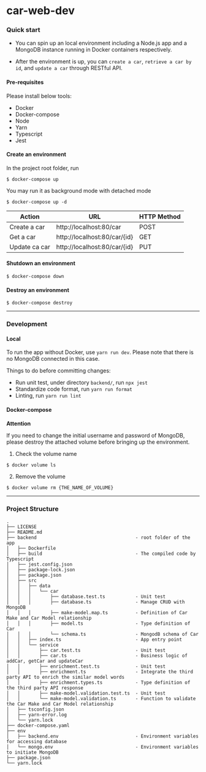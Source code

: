 # car-web-dev

### Quick start 

- You can spin up an local environment including a Node.js app and a MongoDB instance running in Docker containers respectively.

- After the environment is up, you can `create a car`, `retrieve a car by id`, and `update a car` through RESTful API.

#### Pre-requisites
Please install below tools:
- Docker
- Docker-compose
- Node
- Yarn
- Typescript
- Jest

#### Create an environment

In the project root folder, run

```
$ docker-compose up
```

You may run it as background mode with detached mode

```
$ docker-compose up -d

```

| Action | URL | HTTP Method |
| -------- | ----- | --------|
| Create a car | http://localhost:80/car | POST |
| Get a car    | http://localhost:80/car/{id} | GET |
| Update ca car | http://localhost:80/car/{id} | PUT |



#### Shutdown an environment

```
$ docker-compose down
```

#### Destroy an environment

```
$ docker-compose destroy
```

---

### Development

#### Local

To run the app without Docker, use `yarn run dev`. Please note that there is no MongoDB connected in this case.

Things to do before committing changes:

- Run unit test, under directory `backend/`, run `npx jest`
- Standardize code format, run `yarn run format`
- Linting, run `yarn run lint`

#### Docker-compose

**Attention**

If you need to change the initial username and password of MongoDB, please destroy the attached volume before bringing up the environment.

1. Check the volume name
```
$ docker volume ls
```

2. Remove the volume
```
$ docker volume rm {THE_NAME_OF_VOLUME}
```

---

### Project Structure

```
.
├── LICENSE
├── README.md
├── backend                                    - root folder of the app
│   ├── Dockerfile
│   ├── build                                  - The compiled code by Typescript
│   ├── jest.config.json
│   ├── package-lock.json
│   ├── package.json
│   ├── src
│   │   ├── data
│   │   │   └── car
│   │   │       ├── database.test.ts           - Unit test
│   │   │       ├── database.ts                - Manage CRUD with MongoDB
│   │   │       ├── make-model.map.ts          - Definition of Car Make and Car Model relationship
│   │   │       ├── model.ts                   - Type definition of Car
│   │   │       └── schema.ts                  - MongodB schema of Car
│   │   ├── index.ts                           - App entry point
│   │   └── service
│   │       ├── car.test.ts                    - Unit test
│   │       ├── car.ts                         - Business logic of addCar, getCar and updateCar 
│   │       ├── enrichment.test.ts             - Unit test
│   │       ├── enrichment.ts                  - Integrate the third party API to enrich the similar model words
│   │       ├── enrichment.types.ts            - Type definition of the third party API response
│   │       ├── make-model.validation.test.ts  - Unit test
│   │       └── make-model.validation.ts       - Function to validate the Car Make and Car Model relationship
│   ├── tsconfig.json                          
│   ├── yarn-error.log
│   └── yarn.lock
├── docker-compose.yaml                        
├── env
│   ├── backend.env                            - Environment variables for accessing database
│   └── mongo.env                              - Environment variables to initiate MongoDB
├── package.json
└── yarn.lock
```

